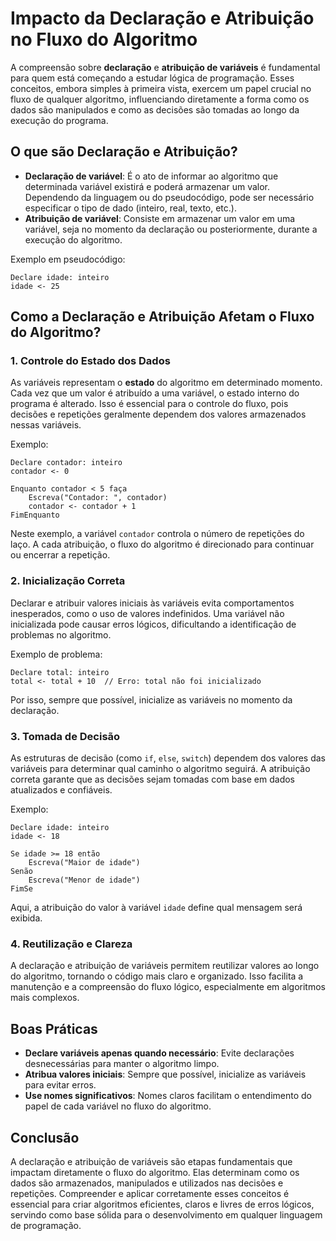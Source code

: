 
# Impacto da Declaração e Atribuição no Fluxo do Algoritmo

A compreensão sobre **declaração** e **atribuição de variáveis** é fundamental para quem está começando a estudar lógica de programação. Esses conceitos, embora simples à primeira vista, exercem um papel crucial no fluxo de qualquer algoritmo, influenciando diretamente a forma como os dados são manipulados e como as decisões são tomadas ao longo da execução do programa.

## O que são Declaração e Atribuição?

- **Declaração de variável**: É o ato de informar ao algoritmo que determinada variável existirá e poderá armazenar um valor. Dependendo da linguagem ou do pseudocódigo, pode ser necessário especificar o tipo de dado (inteiro, real, texto, etc.).
- **Atribuição de variável**: Consiste em armazenar um valor em uma variável, seja no momento da declaração ou posteriormente, durante a execução do algoritmo.

Exemplo em pseudocódigo:
```
Declare idade: inteiro
idade <- 25
```

## Como a Declaração e Atribuição Afetam o Fluxo do Algoritmo?

### 1. Controle do Estado dos Dados

As variáveis representam o **estado** do algoritmo em determinado momento. Cada vez que um valor é atribuído a uma variável, o estado interno do programa é alterado. Isso é essencial para o controle do fluxo, pois decisões e repetições geralmente dependem dos valores armazenados nessas variáveis.

Exemplo:
```pseudocode
Declare contador: inteiro
contador <- 0

Enquanto contador < 5 faça
    Escreva("Contador: ", contador)
    contador <- contador + 1
FimEnquanto
```
Neste exemplo, a variável `contador` controla o número de repetições do laço. A cada atribuição, o fluxo do algoritmo é direcionado para continuar ou encerrar a repetição.

### 2. Inicialização Correta

Declarar e atribuir valores iniciais às variáveis evita comportamentos inesperados, como o uso de valores indefinidos. Uma variável não inicializada pode causar erros lógicos, dificultando a identificação de problemas no algoritmo.

Exemplo de problema:
```pseudocode
Declare total: inteiro
total <- total + 10  // Erro: total não foi inicializado
```
Por isso, sempre que possível, inicialize as variáveis no momento da declaração.

### 3. Tomada de Decisão

As estruturas de decisão (como `if`, `else`, `switch`) dependem dos valores das variáveis para determinar qual caminho o algoritmo seguirá. A atribuição correta garante que as decisões sejam tomadas com base em dados atualizados e confiáveis.

Exemplo:
```pseudocode
Declare idade: inteiro
idade <- 18

Se idade >= 18 então
    Escreva("Maior de idade")
Senão
    Escreva("Menor de idade")
FimSe
```
Aqui, a atribuição do valor à variável `idade` define qual mensagem será exibida.

### 4. Reutilização e Clareza

A declaração e atribuição de variáveis permitem reutilizar valores ao longo do algoritmo, tornando o código mais claro e organizado. Isso facilita a manutenção e a compreensão do fluxo lógico, especialmente em algoritmos mais complexos.

## Boas Práticas

- **Declare variáveis apenas quando necessário**: Evite declarações desnecessárias para manter o algoritmo limpo.
- **Atribua valores iniciais**: Sempre que possível, inicialize as variáveis para evitar erros.
- **Use nomes significativos**: Nomes claros facilitam o entendimento do papel de cada variável no fluxo do algoritmo.

## Conclusão

A declaração e atribuição de variáveis são etapas fundamentais que impactam diretamente o fluxo do algoritmo. Elas determinam como os dados são armazenados, manipulados e utilizados nas decisões e repetições. Compreender e aplicar corretamente esses conceitos é essencial para criar algoritmos eficientes, claros e livres de erros lógicos, servindo como base sólida para o desenvolvimento em qualquer linguagem de programação.
```
